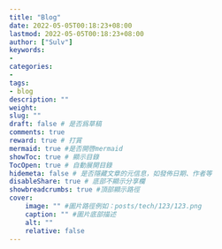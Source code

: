 ```yaml
---
title: "Blog"
date: 2022-05-05T00:18:23+08:00
lastmod: 2022-05-05T00:18:23+08:00
author: ["Sulv"]
keywords: 
- 
categories: 
- 
tags: 
- blog
description: ""
weight:
slug: ""
draft: false # 是否爲草稿
comments: true
reward: true # 打賞
mermaid: true #是否開啓mermaid
showToc: true # 顯示目錄
TocOpen: true # 自動展開目錄
hidemeta: false # 是否隱藏文章的元信息，如發佈日期、作者等
disableShare: true # 底部不顯示分享欄
showbreadcrumbs: true #頂部顯示路徑
cover:
    image: "" #圖片路徑例如：posts/tech/123/123.png
    caption: "" #圖片底部描述
    alt: ""
    relative: false
---
```





